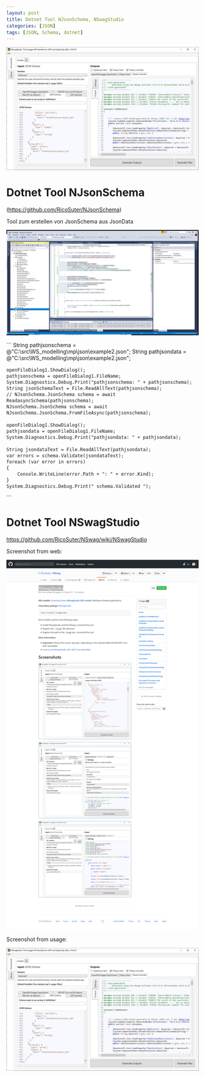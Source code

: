 ```yaml
---
layout: post
title: Dotnet Tool NJsonSchema, NSwagStudio
categories: [JSON]
tags: [JSON, Schema, dotnet]
---
```


![screen from usage](../pic/capture_002_17072019_151951.jpg)

# Dotnet Tool NJsonSchema

(https://github.com/RicoSuter/NJsonSchema)

Tool zum erstellen von JsonSchema aus JsonData 

![VS Demo mit References](../pic/capture_001_17072019_145903.jpg)


´´´
    String pathjsonschema = @"C:\src\WS_modelling\mp\json\example2.json";
    String pathjsondata = @"C:\src\WS_modelling\mp\json\example2.json";


    openFileDialog1.ShowDialog();
    pathjsonschema = openFileDialog1.FileName;
    System.Diagnostics.Debug.Print("pathjsonschema: " + pathjsonschema);
    String jsonSchemaText = File.ReadAllText(pathjsonschema);
    // NJsonSchema.JsonSchema schema = await ReadasyncSchema(pathjsonschema);
    NJsonSchema.JsonSchema schema = await NJsonSchema.JsonSchema.FromFileAsync(pathjsonschema);

    openFileDialog1.ShowDialog();
    pathjsondata = openFileDialog1.FileName;
    System.Diagnostics.Debug.Print("pathjsondata: " + pathjsondata);

    String jsondataText = File.ReadAllText(pathjsondata);
    var errors = schema.Validate(jsondataText);
    foreach (var error in errors)
    {
        Console.WriteLine(error.Path + ": " + error.Kind);
    }
    System.Diagnostics.Debug.Print(" schema.Validated ");
´´´

# Dotnet Tool NSwagStudio 

<https://github.com/RicoSuter/NSwag/wiki/NSwagStudio> 

Screenshot from web:

![screen from web](../pic/Screenshot_2019-07-17RicoSuterNSwag.png)

Screenshot from usage:

![screen from usage](../pic/capture_002_17072019_151951.jpg)
